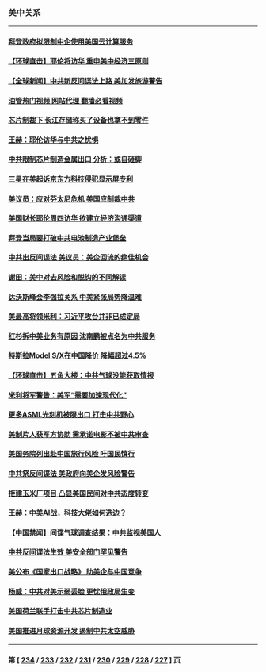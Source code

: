 ### 美中关系
---
#### [拜登政府拟限制中企使用美国云计算服务](../../pages/nf1412576/n14027959.md?07050845) 
#### [【环球直击】耶伦将访华 重申美中经济三原则](../../pages/nf1412576/n14027629.md?07050845) 
#### [【全球新闻】中共新反间谍法上路 美加发旅游警告](../../pages/nf1412576/n14027669.md?07050845) 
#### [油管热门视频 网站代理 翻墙必看视频](http://138.2.39.72:81/youtube.html?epic-marker?07050845)
#### [芯片制裁下 长江存储称买了设备也拿不到零件](../../pages/nf1412576/n14027773.md?07050845) 
#### [王赫：耶伦访华与中共之忧惧](../../pages/nf1412576/n14027696.md?07050845) 
#### [中共限制芯片制造金属出口 分析：或自砸脚](../../pages/nf1412576/n14027664.md?07050845) 
#### [三星在美起诉京东方科技侵犯显示屏专利](../../pages/nf1412576/n14027631.md?07050845) 
#### [美议员：应对芬太尼危机 美国应制裁中共](../../pages/nf1412576/n14027145.md?07050845) 
#### [美国财长耶伦周四访华 欲建立经济沟通渠道](../../pages/nf1412576/n14027039.md?07050845) 
#### [拜登当局要打破中共电池制造产业堡垒](../../pages/nf1412576/n14026042.md?07050845) 
#### [中共出反间谍法 美议员：美企回流的绝佳机会](../../pages/nf1412576/n14026794.md?07050845) 
#### [谢田：美中对去风险和脱钩的不同解读](../../pages/nf1412576/n14026631.md?07050845) 
#### [达沃斯峰会李强拉关系 中美紧张局势降温难](../../pages/nf1412576/n14026577.md?07050845) 
#### [美最高将领米利：习近平攻台并非已成定局](../../pages/nf1412576/n14026362.md?07050845) 
#### [红杉拆中美业务有原因 沈南鹏被点名为中共服务](../../pages/nf1412576/n14026391.md?07050845) 
#### [特斯拉Model S/X在中国降价 降幅超过4.5%](../../pages/nf1412576/n14026453.md?07050845) 
#### [【环球直击】五角大楼：中共气球没能获取情报](../../pages/nf1412576/n14025936.md?07050845) 
#### [米利将军警告：美军“需要加速现代化”](../../pages/nf1412576/n14026055.md?07050845) 
#### [更多ASML光刻机被限出口 打击中共野心](../../pages/nf1412576/n14025979.md?07050845) 
#### [美制片人获军方协助 需承诺电影不被中共审查](../../pages/nf1412576/n14025928.md?07050845) 
#### [美国务院列出赴中国旅行风险 吁国民慎行](../../pages/nf1412576/n14025913.md?07050845) 
#### [中共祭反间谍法 美政府向美企发风险警告](../../pages/nf1412576/n14025902.md?07050845) 
#### [拒建玉米厂项目 凸显美国民间对中共态度转变](../../pages/nf1412576/n14025835.md?07050845) 
#### [王赫：中美AI战，科技大佬如何选边？](../../pages/nf1412576/n14025558.md?07050845) 
#### [【中国禁闻】间谍气球调查结果：中共监视美国人](../../pages/nf1412576/n14024804.md?07050845) 
#### [中共反间谍法生效 美安全部门罕见警告](../../pages/nf1412576/n14025385.md?07050845) 
#### [美公布《国家出口战略》 助美企与中国竞争](../../pages/nf1412576/n14025278.md?07050845) 
#### [杨威：中共对美示弱丢脸 更忧俄政局生变](../../pages/nf1412576/n14025329.md?07050845) 
#### [美国荷兰联手打击中共芯片制造业](../../pages/nf1412576/n14025247.md?07050845) 
#### [美国推进月球资源开发 遏制中共太空威胁](../../pages/nf1412576/n14024993.md?07050845) 

---
#### 第 [ [234](./234.md?07050845) / [233](./233.md?07050845) / [232](./232.md?07050845) / [231](./231.md?07050845) / [230](./230.md?07050845) / [229](./229.md?07050845) / [228](./228.md?07050845) / [227](./227.md?07050845) ] 页
